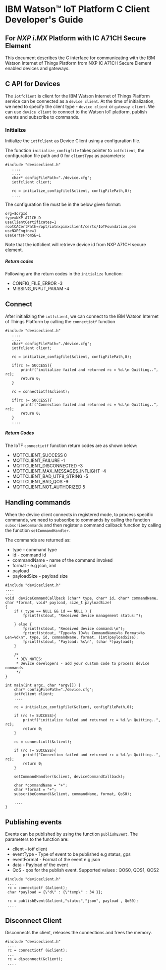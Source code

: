 # IBM Watson™ IoT Platform C Client Developer's Guide
## For _NXP i_._MX_ Platform with IC A71CH Secure Element

This document describes the C interface for communicating with the IBM Watson Internet of Things Platform
from NXP IC A71CH Secure Element enabled devices and gateways.

## C API for Devices

The `iotfclient` is client for the IBM Watson Internet of Things Platform service can be connected as a `device client`.
At the time of initialization, we need to specify the client type - `device client` or `gateway client`. We can use `device client` to connect to the Watson IoT platform, publish events and subscribe to commands.

### Initialize

Initialize the `iotfclient` as Device Client using a configuration file.

The function `initialize_configfile` takes pointer to `iotfclient`, the configuration file path and 0 for `clientType` as parameters:

``` {.sourceCode .c}
#include "deviceclient.h"
   ....
   ....
   char* configFilePath="./device.cfg";
   iotfclient client;

   rc = initialize_configfile(&client, configFilePath,0);
   ....
```

The configuration file must be in the below given format:

``` {.sourceCode .}
org=$orgId
type=NXP-A71CH-D
useClientCertificates=1
rootCACertPath=/opt/iotnxpimxclient/certs/IoTFoundation.pem
useNXPEngine=1
useCertsFromSE=1
```
Note that the iotfclient will retrieve device id from NXP A71CH secure element.

##### Return codes

Following are the return codes in the `initialize` function:

* CONFIG_FILE_ERROR   -3
* MISSING_INPUT_PARAM   -4


Connect
-------

After initializing the `iotfclient`, we can connect to the IBM Watson Internet of Things Platform by calling the `connectiotf` function

``` {.sourceCode .c}
#include "deviceclient.h"
   ....
   ....
   char* configFilePath="./device.cfg";
   iotfclient client;

   rc = initialize_configfile(&client, configFilePath,0);

   if(rc != SUCCESS){
       printf("initialize failed and returned rc = %d.\n Quitting..", rc);
       return 0;
   }

   rc = connectiotf(&client);

   if(rc != SUCCESS){
       printf("Connection failed and returned rc = %d.\n Quitting..", rc);
       return 0;
   }
   ....
```

##### Return Codes

The IoTF `connectiotf` function return codes are as shown below:

* MQTTCLIENT_SUCCESS   0
* MQTTCLIENT_FAILURE   -1
* MQTTCLIENT_DISCONNECTED   -3
* MQTTCLIENT_MAX_MESSAGES_INFLIGHT   -4
* MQTTCLIENT_BAD_UTF8_STRING   -5
* MQTTCLIENT_BAD_QOS   -9
* MQTTCLIENT_NOT_AUTHORIZED   5

Handling commands
-----------------

When the device client connects in registered mode, to process specific commands, we need to subscribe to commands by calling the function `subscribeCommands` and then register a command callback function by calling the function `setCommandHandler`.

The commands are returned as:
-   type - command type
-   id - command id
-   commandName - name of the command invoked
-   format - e.g json, xml
-   payload
-   payloadSize - payload size

``` {.sourceCode .c}
#include "deviceclient.h"
....
....
void  deviceCommandCallback (char* type, char* id, char* commandName, char *format, void* payload, size_t payloadSize)
{
    if ( type == NULL && id == NULL ) {
        fprintf(stdout, "Received device management status:");

    } else {
        fprintf(stdout, "Received device command:\n");
        fprintf(stdout, "Type=%s ID=%s CommandName=%s Format=%s Len=%d\n", type, id, commandName, format, (int)payloadSize);
        fprintf(stdout, "Payload: %s\n", (char *)payload);
    }

    /*
     * DEV_NOTES:
     * Device developers - add your custom code to process device commands
     */
}

int main(int argc, char *argv[]) {
    char* configFilePath="./device.cfg";
    iotfclient client;
    ....

    rc = initialize_configfile(&client, configFilePath,0);

    if (rc != SUCCESS){
        printf("initialize failed and returned rc = %d.\n Quitting..", rc);
        return 0;
    }

    rc = connectiotf(&client);

    if (rc != SUCCESS){
        printf("Connection failed and returned rc = %d.\n Quitting..", rc);
        return 0;
    }
 
    setCommandHandler(&client, deviceCommandCallback);

    char *commandName = "+";
    char *format = "+";
    subscribeCommand(&client, commandName, format, QoS0);

    ....
}

```

Publishing events
------------------

Events can be published by using the function `publishEvent`. The parameters to the function are:

-   client - iotf client
-   eventType - Type of event to be published e.g status, gps
-   eventFormat - Format of the event e.g json
-   data - Payload of the event
-   QoS - qos for the publish event. Supported values : QOS0, QOS1, QOS2

``` {.sourceCode .c}
#include "deviceclient.h"
 ....
 rc = connectiotf (&client);
 char *payload = {\"d\" : {\"temp\" : 34 }};

 rc = publishEvent(&client,"status","json", payload , QoS0);
 ....
```

Disconnect Client
------------------

Disconnects the client, releases the connections and frees the memory.

``` {.sourceCode .c}
#include "deviceclient.h"
 ....
 rc = connectiotf (&client);
 ...
 rc = disconnect(&client);
 ....
```

